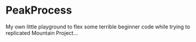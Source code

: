 # PeakProcess

My own little playground to flex some terrible beginner code while trying to replicated Mountain Project...
